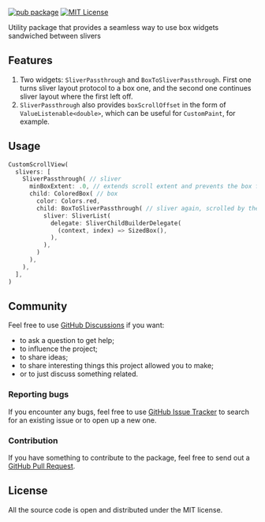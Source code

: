 [![pub package](https://img.shields.io/pub/v/sliver_passthrough.svg)](https://pub.dev/packages/sliver_passthrough)
[![MIT License](https://img.shields.io/badge/license-MIT-blue.svg)](https://github.com/NikolayNIK/sliver_passthrough/blob/master/LICENSE)

Utility package that provides a seamless way to use box widgets sandwiched between slivers

## Features

1. Two widgets: `SliverPassthrough` and `BoxToSliverPassthrough`. First one turns sliver layout protocol to a box one,
   and the second one continues sliver layout where the first left off.
2. `SliverPassthrough` also provides `boxScrollOffset` in the form of `ValueListenable<double>`, which can be useful
   for `CustomPaint`, for example.

## Usage

```dart
CustomScrollView(
  slivers: [
    SliverPassthrough( // sliver
      minBoxExtent: .0, // extends scroll extent and prevents the box from squishing to 0, if necessary
      child: ColoredBox( // box
        color: Colors.red,
        child: BoxToSliverPassthrough( // sliver again, scrolled by the original CustomScrollView
          sliver: SliverList(
            delegate: SliverChildBuilderDelegate(
              (context, index) => SizedBox(),
            ),
          ),
        )
      ),
    ),
  ],
)
```

## Community

Feel free to use [GitHub Discussions](https://github.com/NikolayNIK/sliver_passthrough/discussions) if you want:
- to ask a question to get help;
- to influence the project;
- to share ideas;
- to share interesting things this project allowed you to make;
- or to just discuss something related.

### Reporting bugs

If you encounter any bugs, feel free to use [GitHub Issue Tracker](https://github.com/NikolayNIK/sliver_passthrough/issues)
to search for an existing issue or to open up a new one.

### Contribution

If you have something to contribute to the package, feel free to send out a
[GitHub Pull Request](https://github.com/NikolayNIK/sliver_passthrough/pulls).

## License

All the source code is open
and distributed under the MIT license.
